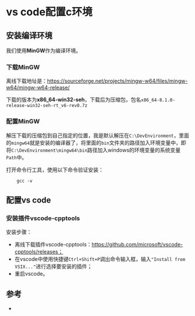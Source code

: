 # vs code配置c环境

## 安装编译环境

我们使用**MinGW**作为编译环境。

### 下载MinGW

离线下载地址是：https://sourceforge.net/projects/mingw-w64/files/mingw-w64/mingw-w64-release/

下载的版本为**x86_64-win32-seh**，下载后为压缩包，包名`x86_64-8.1.0-release-win32-seh-rt_v6-rev0.7z`

### 配置MinGW

解压下载的压缩包到自己指定的位置，我是默认解压在`C:\DevEnvironment`，里面的`mingw64`就是安装的编译器了，将里面的`bin`文件夹的路径加入环境变量中，即将`C:\DevEnvironment\mingw64\bin`路径加入windows的环境变量的系统变量`Path`中。

打开命令行工具，使用以下命令验证安装：

```shell
    gcc -v
```

## 配置vs code

### 安装插件vscode-cpptools

安装步骤：

- 离线下载插件vscode-cpptools：https://github.com/microsoft/vscode-cpptools/releases；
- 在vscode中使用快捷键`Ctrl+Shift+P`调出命令输入框，输入`"Install from VSIX..."`进行选择要安装的插件；
- 重启vscode。

## 参考

- 
